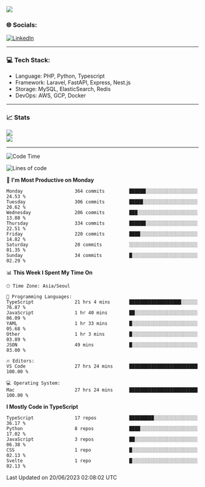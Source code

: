 <!--[![](https://visitcount.itsvg.in/api?id=jin-wk&icon=7&color=12)](https://visitcount.itsvg.in)-->
<!--[![Hits](https://hits.seeyoufarm.com/api/count/incr/badge.svg?url=https%3A%2F%2Fgithub.com%2Fjin-wk&count_bg=%235F625C&title_bg=%23555555&icon=github.svg&icon_color=%23E7E7E7&title=Hits&edge_flat=false)](https://hits.seeyoufarm.com)-->
![](https://komarev.com/ghpvc/?username=jin-wk&color=lightgrey&style=for-the-badge)

### 🌐 Socials:
[![LinkedIn](https://img.shields.io/badge/LinkedIn-%230077B5.svg?logo=linkedin&logoColor=white)](https://linkedin.com/in/jinwook-lee-242625241) 

---

### 💻 Tech Stack:
  - Language: PHP, Python, Typescript
  - Framework: Laravel, FastAPI, Express, Nest.js
  - Storage: MySQL, ElasticSearch, Redis
  - DevOps: AWS, GCP, Docker

---

### 📈 Stats
![](https://github-readme-stats.vercel.app/api?username=jin-wk&theme=dark&hide_border=true&include_all_commits=true&count_private=true)<br/>
![](https://github-readme-streak-stats.herokuapp.com/?user=jin-wk&theme=dark&hide_border=true)<br/>

---

<!--START_SECTION:waka-->
![Code Time](http://img.shields.io/badge/Code%20Time-639%20hrs%2028%20mins-blue)

![Lines of code](https://img.shields.io/badge/From%20Hello%20World%20I%27ve%20Written-651.5%20thousand%20lines%20of%20code-blue)

📅 **I'm Most Productive on Monday** 

```text
Monday                   364 commits         ██████░░░░░░░░░░░░░░░░░░░   24.53 % 
Tuesday                  306 commits         █████░░░░░░░░░░░░░░░░░░░░   20.62 % 
Wednesday                206 commits         ███░░░░░░░░░░░░░░░░░░░░░░   13.88 % 
Thursday                 334 commits         ██████░░░░░░░░░░░░░░░░░░░   22.51 % 
Friday                   220 commits         ████░░░░░░░░░░░░░░░░░░░░░   14.82 % 
Saturday                 20 commits          ░░░░░░░░░░░░░░░░░░░░░░░░░   01.35 % 
Sunday                   34 commits          █░░░░░░░░░░░░░░░░░░░░░░░░   02.29 % 
```


📊 **This Week I Spent My Time On** 

```text
🕑︎ Time Zone: Asia/Seoul

💬 Programming Languages: 
TypeScript               21 hrs 4 mins       ███████████████████░░░░░░   76.87 % 
JavaScript               1 hr 40 mins        ██░░░░░░░░░░░░░░░░░░░░░░░   06.09 % 
YAML                     1 hr 33 mins        █░░░░░░░░░░░░░░░░░░░░░░░░   05.68 % 
Other                    1 hr 3 mins         █░░░░░░░░░░░░░░░░░░░░░░░░   03.89 % 
JSON                     49 mins             █░░░░░░░░░░░░░░░░░░░░░░░░   03.00 % 

🔥 Editors: 
VS Code                  27 hrs 24 mins      █████████████████████████   100.00 % 

💻 Operating System: 
Mac                      27 hrs 24 mins      █████████████████████████   100.00 % 
```

**I Mostly Code in TypeScript** 

```text
TypeScript               17 repos            █████████░░░░░░░░░░░░░░░░   36.17 % 
Python                   8 repos             ████░░░░░░░░░░░░░░░░░░░░░   17.02 % 
JavaScript               3 repos             ██░░░░░░░░░░░░░░░░░░░░░░░   06.38 % 
CSS                      1 repo              █░░░░░░░░░░░░░░░░░░░░░░░░   02.13 % 
Svelte                   1 repo              █░░░░░░░░░░░░░░░░░░░░░░░░   02.13 % 
```




 Last Updated on 20/06/2023 02:08:02 UTC
<!--END_SECTION:waka-->

